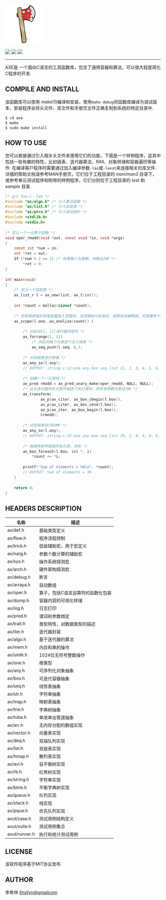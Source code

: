 ![AXE](./logo.png)

![](https://img.shields.io/badge/build-passing-green) ![](https://img.shields.io/badge/license-MIT-red) ![](https://img.shields.io/badge/language-C-purple)

---

AXE是 一个面向C语言的工具函数库，包含了通用容器和算法，可以很大程度简化C程序的开发.

## COMPILE AND INSTALL

该函数库可以使用 *make*(1)编译和安装，使用`make debug`将函数库编译为调试版本，安装程序会将头文件、库文件和手册页文件正确复制到系统的特定目录中.

```
$ cd axe
$ make
$ sudo make install
```

## HOW TO USE

您可以直接通过引入相关头文件来使用它们的功能，下面是一个样例程序，这其中包括一些有趣的特性，比如链表、迭代器算法、RAII、对象转储和容器遍历等操作. 在编译客户程序时需要通过加入编译参数`-lax`或`-laxut`来连接相关的库文件. 详细的帮助文档请参考MAN手册页，它们位于工程目录的 *man/man3* 目录下，或参考单元测试程序和附带的样例程序，它们分别位于工程目录的 *test* 和 *sample* 目录. 

```c
/* gcc foo.c -lax */
#include "ax/algo.h" /* 引入算法函数 */
#include "ax/list.h" /* 引入双连表 */
#include "ax/ptra.h" /* 引入自动指针 */
#include <stdlib.h>
#include <stdio.h>

/* 定义一个一元算子函数 */
void oper_rmodd(void *out, const void *in, void *args)
{
	const int *num = in;
	int *ret = out;
	if (*num % 2 == 1) /* 如果输入为基数，则输出为0 */
		*ret = 0;
}

int main(void)
{
	/* 定义一个双链表 */
	ax_list_r l = ax_new(list, ax_t(int));

	int *count = malloc(sizeof *count);

	/* 将双链表指针和堆变量加入范围块，当范围执行结束后，链表自动被释放，可放置多个指针 */
	ax_scope(l.one, ax_onelize(count)) {

		/* 对区间[1, 11)进行循环迭代 */
		ax_forrange(1, 11)
			/* 将区间每个元素逐个压入链表 */
			ax_seq_push(l.seq, &_);

		/* 对双链表进行转储 */
		ax_any_so(l.any);
		// OUTPUT: string.c:12:one.any.box.seq.list {1, 2, 3, 4, 5, 6, 7, 8, 9, 10}

		/* 创建一个一元谓词 */
		ax_pred rmodd = ax_pred_unary_make(oper_rmodd, NULL, NULL);
		/* 从头迭代器所在元素开始逐个执行谓词，将所有奇数元素设为0 */
		ax_transform(
				ax_p(ax_citer, ax_box_cbegin(l.box)),
				ax_p(ax_citer, ax_box_cend(l.box)),
				ax_p(ax_iter, ax_box_begin(l.box)),
				&rmodd);

		/* 对双链表进行DUMP */
		ax_any_so(l.any);
		// OUTPUT: string.c:33:one.any.box.seq.list {0, 2, 0, 4, 0, 6, 0, 8, 0, 10}

		/* 按顺序枚举链表所有元素，求和 */
		ax_box_foreach(l.box, int *, i)
			*count += *i;

		printf("Sum of elements = %d\n", *count);
		// OUTPUT: Sum of elements = 30
	}

	return 0;
}
```

## HEADERS DESCRIPTION

| 名称          | 描述 |
|---            |---   |
| ax/def.h      | 基础类型定义 |
| ax/flow.h     | 程序流程控制 |
| ax/trick.h    | 低级辅助宏，用于宏定义 |
| ax/narg.h     | 参数个数计算的辅助宏 |
| ax/sys.h      | 操作系统探测宏 |
| ax/arch.h     | 硬件架构探测宏 |
| ax/debug.h    | 断言 |
| ax/arraya.h   | 自动数组 |
| ax/oper.h     | 算子，包括C语言运算符的函数化包装 |
| ax/dump.h     | 容器内容的可视化转储 |
| ax/log.h      | 日志打印 |
| ax/pred.h     | 谓词和参数绑定 |
| ax/trait.h    | 类型特性，对数据类型的描述 |
| ax/iter.h     | 迭代器封装 |
| ax/algo.h     | 基于迭代器的算法 |
| ax/mem.h      | 内存和串的操作 |
| ax/uintk.h    | 1024位无符号整数操作 |
| ax/one.h      | 根类型 |
| ax/any.h      | 可序列化对象抽象 |
| ax/box.h      | 可迭代容器抽象 |
| ax/seq.h      | 线性表抽象 |
| ax/str.h      | 字符串抽象 |
| ax/map.h      | 映射表抽象 |
| ax/trie.h     | 字典树抽象 |
| ax/tube.h     | 单进单出管道抽象 |
| ax/arr.h      | 无内存分配的数组实现 |
| ax/vector.h   | 向量表实现 |
| ax/deq.h      | 双端队列实现 |
| ax/list.h     | 双链表实现 |
| ax/hmap.h     | 散列表实现 |
| ax/avl.h      | 自平衡树实现 |
| ax/rb.h       | 红黑树实现 |
| ax/string.h   | 字符串实现 |
| ax/btrie.h    | 平衡字典树实现 |
| ax/queue.h    | 队列实现 |
| ax/stack.h    | 栈实现 |
| ax/pque.h     | 优先队列实现 |
| axut/case.h   | 测试用例结构定义 |
| axut/suite.h  | 测试用例集合 |
| axut/runner.h | 执行和统计测试用例 |

## LICENSE

该软件程序基于MIT协议发布.

## AUTHOR

李希林 <lihsilyn@gmailcom>


